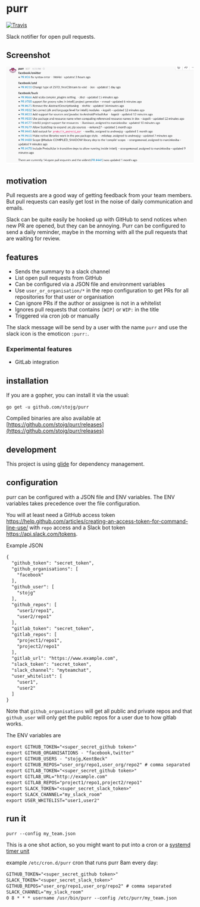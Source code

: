 # purr

[![Travis](https://img.shields.io/travis/stojg/purr.svg)](https://travis-ci.org/stojg/purr)

Slack notifier for open pull requests.

## Screenshot

![example.png](./_docs/example.png)

## motivation

Pull requests are a good way of getting feedback from your team members. But pull requests can
easily get lost in the noise of daily communication and emails.

Slack can be quite easily be hooked up with GitHub to send notices when new PR are opened, but they
can be annoying. Purr can be configured to send a daily reminder, maybe in the morning with all the
pull requests that are waiting for review.

## features

- Sends the summary to a slack channel
- List open pull requests from GitHub
- Can be configured via a JSON file and environment variables
- Use `user_or_organisation/*` in the repo configuration to get PRs for all repositories for that user or organisation
- Can ignore PRs if the author or assignee is not in a whitelist
- Ignores pull requests that contains `[WIP]` or `WIP:` in the title
- Triggered via cron job or manually

The slack message will be send by a user with the name `purr` and use the slack icon is the emoticon
`:purr:`.

### Experimental features

- GitLab integration

## installation

If you are a gopher, you can install it via the usual:

`go get -u github.com/stojg/purr`

Compiled binaries are also available at [https://github.com/stojg/purr/releases](https://github.com/stojg/purr/releases)

## development

This project is using [glide](https://github.com/Masterminds/glide) for dependency management.

## configuration

purr can be configured with a JSON file and ENV variables. The ENV variables takes
precedence over the file configuration.

You will at least need a GitHub access token https://help.github.com/articles/creating-an-access-token-for-command-line-use/
with `repo` access and a Slack bot token https://api.slack.com/tokens.

Example JSON

```
{
  "github_token": "secret_token",
  "github_organisations": [
    "facebook"
  ],
  "github_user": [
    "stojg"
  ],
  "github_repos": [
    "user1/repo1",
    "user2/repo1"
  ],
  "gitlab_token": "secret_token",
  "gitlab_repos": [
    "project1/repo1",
    "project2/repo1"
  ],
  "gitlab_url": "https://www.example.com",
  "slack_token": "secret_token",
  "slack_channel": "myteamchat",
  "user_whitelist": [
    "user1",
    "user2"
  ]
}
```

Note that `github_organisations` will get all public and private repos and that `github_user` will only get the public
repos for a user due to how gitlab works.

The ENV variables are

```
export GITHUB_TOKEN="<super_secret_github token>"
export GITHUB_ORGANISATIONS - "facebook,twitter"
export GITHUB_USERS - "stojg,KentBeck"
export GITHUB_REPOS="user_org/repo1,user_org/repo2" # comma separated
export GITLAB_TOKEN="<super_secret_github token>"
export GITLAB_URL="http://example.com"
export GITLAB_REPOS="project1/repo1,project2/repo1"
export SLACK_TOKEN="<super_secret_slack_token>"
export SLACK_CHANNEL="my_slack_room"
export USER_WHITELIST="user1,user2"
```

## run it

`purr --config my_team.json`

This is a one shot action, so you might want to put into a cron or a [systemd timer unit](https://wiki.archlinux.org/index.php/Systemd/Timers)

example `/etc/cron.d/purr` cron that runs purr 8am every day:

```
GITHUB_TOKEN="<super_secret_github token>"
SLACK_TOKEN="<super_secret_slack_token>"
GITHUB_REPOS="user_org/repo1,user_org/repo2" # comma separated
SLACK_CHANNEL="my_slack_room"
0 8 * * * username /usr/bin/purr --config /etc/purr/my_team.json
```


